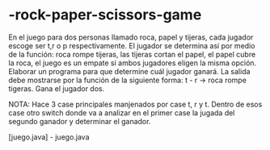 # -rock-paper-scissors-game
En el juego para dos personas llamado roca, papel y tijeras, cada jugador escoge
ser t,r o p respectivamente. El jugador se determina así por medio de la función:
roca rompe tijeras, las tijeras cortan el papel, el papel cubre la roca, el juego
es un empate si ambos jugadores eligen la misma opción. Elaborar un programa para
que determine cuál jugador ganará. La salida debe mostrarse por la función de 
la siguiente forma:
t - r -> roca rompe tigeras. Gana el jugador dos.

NOTA:
Hace 3 case principales manjenados por case t, r y t. Dentro de esos case otro
switch donde va a analizar en el primer case la jugada del segundo ganador y
determinar el ganador.

[juego.java] - juego.java
